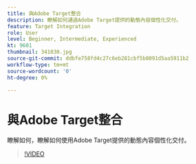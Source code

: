 ```yaml
---
title: 與Adobe Target整合
description: 瞭解如何通過Adobe Target提供的動態內容個性化交付。
feature: Target Integration
role: User
level: Beginner, Intermediate, Experienced
kt: 9601
thumbnail: 341030.jpg
source-git-commit: ddbfe758fd4c27c6eb281cbf5b8091d5aa5911b2
workflow-type: tm+mt
source-wordcount: '0'
ht-degree: 0%

---
```



# 與Adobe Target整合

瞭解如何，瞭解如何使用Adobe Target提供的動態內容個性化交付。

>[!VIDEO](https://video.tv.adobe.com/v/341030?quality=12&learn=on)
